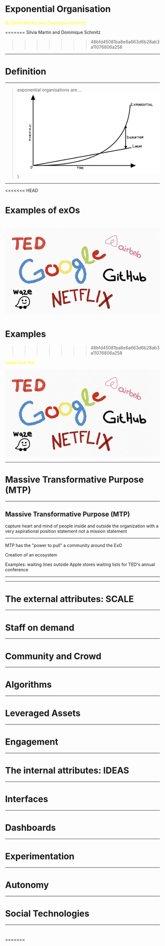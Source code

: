 # Exponential Organisation

<span style="color:yellow">*By Silvia Martin and Dominique Schmitz*</span>

=======
Silvia Martin and Dominique Schmitz
>>>>>>> 48bfd45081ba8e6a663d6b28ab3a11076806a258


---

# Definition

---

> exponential organisations are....
> ![Exponential development](IMG_0777.jpg))

---
<<<<<<< HEAD
# Examples of exOs
![Examples](MicrosoftTeams-image2.jpg)
=======

# Examples
>>>>>>> 48bfd45081ba8e6a663d6b28ab3a11076806a258

<span style="color:yellow">some _blue_ text</span>

![Examples](MicrosoftTeams-image.png)

---

# Massive Transformative Purpose (MTP)

---

## Massive Transformative Purpose (MTP)

capture heart and mind of people inside and outside the organization with a very aspirational position statement
not a mission statement

---

MTP has the "power to pull" a community around the ExO

Creation of an ecosystem

Examples:
waiting lines outside Apple stores
waiting lists for TED's annual conference

---

---

# The external attributes: SCALE

---

# Staff on demand

---

# Community and Crowd

---

# Algorithms

---

# Leveraged Assets

---

# Engagement

---

# The internal attributes: IDEAS

---

# Interfaces

---

# Dashboards

---

# Experimentation

---

# Autonomy

---

# Social Technologies

---

#

=======
